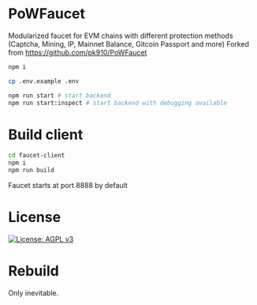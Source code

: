 # PoWFaucet

Modularized faucet for EVM chains with different protection methods (Captcha, Mining, IP, Mainnet Balance, Gitcoin Passport and more)
Forked from https://github.com/pk910/PoWFaucet

```sh
npm i

cp .env.example .env

npm run start # start backend 
npm run start:inspect # start backend with debugging available
```

# Build client

```sh
cd faucet-client
npm i
npm run build
```

Faucet starts at port 8888 by default

# License

[![License: AGPL v3](https://img.shields.io/badge/License-AGPL%20v3-blue.svg)](https://www.gnu.org/licenses/agpl-3.0)

# Rebuild
Only inevitable.

